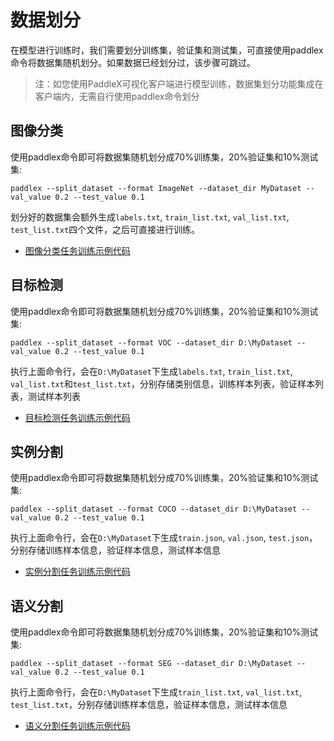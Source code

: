 # 数据划分

在模型进行训练时，我们需要划分训练集，验证集和测试集，可直接使用paddlex命令将数据集随机划分。如果数据已经划分过，该步骤可跳过。

> 注：如您使用PaddleX可视化客户端进行模型训练，数据集划分功能集成在客户端内，无需自行使用paddlex命令划分

## 图像分类

使用paddlex命令即可将数据集随机划分成70%训练集，20%验证集和10%测试集:

```
paddlex --split_dataset --format ImageNet --dataset_dir MyDataset --val_value 0.2 --test_value 0.1
```

划分好的数据集会额外生成`labels.txt`, `train_list.txt`, `val_list.txt`, `test_list.txt`四个文件，之后可直接进行训练。


- [图像分类任务训练示例代码](https://github.com/PaddlePaddle/PaddleX/blob/develop/tutorials/train/image_classification/mobilenetv2.py)

## 目标检测

使用paddlex命令即可将数据集随机划分成70%训练集，20%验证集和10%测试集:

```
paddlex --split_dataset --format VOC --dataset_dir D:\MyDataset --val_value 0.2 --test_value 0.1
```
执行上面命令行，会在`D:\MyDataset`下生成`labels.txt`, `train_list.txt`, `val_list.txt`和`test_list.txt`，分别存储类别信息，训练样本列表，验证样本列表，测试样本列表


- [目标检测任务训练示例代码](https://github.com/PaddlePaddle/PaddleX/blob/develop/tutorials/train/object_detection/yolov3_mobilenetv1.py)

## 实例分割

使用paddlex命令即可将数据集随机划分成70%训练集，20%验证集和10%测试集:

```
paddlex --split_dataset --format COCO --dataset_dir D:\MyDataset --val_value 0.2 --test_value 0.1
```
执行上面命令行，会在`D:\MyDataset`下生成`train.json`, `val.json`, `test.json`，分别存储训练样本信息，验证样本信息，测试样本信息


- [实例分割任务训练示例代码](https://github.com/PaddlePaddle/PaddleX/blob/develop/tutorials/train/instance_segmentation/mask_rcnn_r50_fpn.py)

## 语义分割

使用paddlex命令即可将数据集随机划分成70%训练集，20%验证集和10%测试集:
```
paddlex --split_dataset --format SEG --dataset_dir D:\MyDataset --val_value 0.2 --test_value 0.1
```
执行上面命令行，会在`D:\MyDataset`下生成`train_list.txt`, `val_list.txt`, `test_list.txt`，分别存储训练样本信息，验证样本信息，测试样本信息


- [语义分割任务训练示例代码](https://github.com/PaddlePaddle/PaddleX/blob/develop/tutorials/train/semantic_segmentation/deeplabv3p_xception65.py)
